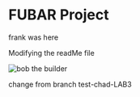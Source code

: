 # FUBAR Project

frank was here 

Modifying the readMe file 

![bob the builder](https://external-content.duckduckgo.com/iu/?u=https%3A%2F%2Fwwwimage-us.pplusstatic.com%2Fthumbnails%2Fphotos%2Fw1920-q80%2Fmarquee%2F1035369%2Fbobc_sp_hero_landscape.jpg&f=1&nofb=1&ipt=4a172924ac2ce281793ea635e8adf4787380d5d7f213a60b563dc5feabf36a7b)

change from branch test-chad-LAB3
